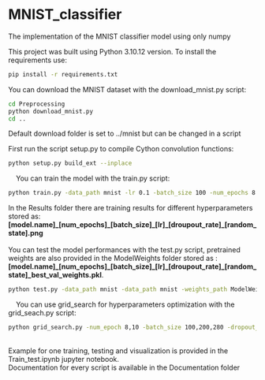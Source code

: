 # MNIST_classifier
The implementation of the MNIST classifier model using only numpy

This project was built using Python 3.10.12 version. To install the requirements use:
```bash
pip install -r requirements.txt
```

You can download the MNIST dataset with the download_mnist.py script:
```bash
cd Preprocessing
python download_mnist.py
cd ..
```
Default download folder is set to ../mnist but can be changed in a script
&nbsp;
&nbsp;

First run the script setup.py to compile Cython convolution functions:
```bash
python setup.py build_ext --inplace
```
&nbsp;
&nbsp;
You can train the model with the train.py script:
```bash
python train.py -data_path mnist -lr 0.1 -batch_size 100 -num_epochs 8 -random_state 42
```
In the Results folder there are training results for different hyperparameters stored as:
**[model.name]\_[num_epochs]\_[batch_size]\_[lr]\_[droupout_rate]\_[random_state].png**
&nbsp;
&nbsp;
<br/>
<br/>
You can test the model performances with the test.py script, pretrained weights are also provided in the ModelWeights folder stored as : **[model.name]\_[num_epochs]\_[batch_size]\_[lr]\_[droupout_rate]\_[random_state]_best_val_weights.pkl**.
```bash
python test.py -data_path mnist -data_path mnist -weights_path ModelWeights/MNIST_classifier_convolution_8_100_0.1_0.0_42.pkl -random_state 42
```
&nbsp;
&nbsp;
You can use grid_search for hyperparameters optimization with the grid_seach.py script:
```bash
python grid_search.py -num_epoch 8,10 -batch_size 100,200,280 -dropout_rate 0.0,0.25,0.5 -learning_rate 0.1,0.05 ModelWeights/MNIST_classifier_convolution_8_100_0.1_0.0_42_best_val_weights.pkl -random_state 42
```
&nbsp;
&nbsp;
<br/>
Example for one training, testing and visualization is provided in the Train_test.ipynb jupyter notebook.
<br/>
Documentation for every script is available in the Documentation folder










